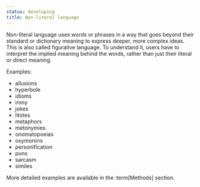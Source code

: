 ```yaml
---
status: developing
title: Non-literal language
---
```


Non-literal language uses words or phrases in a way that goes beyond their standard or dictionary meaning to express deeper, more complex ideas.
This is also called figurative language.
To understand it, users have to interpret the implied meaning behind the words, rather than just their literal or direct meaning.

Examples:

- allusions
- hyperbole
- idioms
- irony
- jokes
- litotes
- metaphors
- metonymies
- onomatopoeias
- oxymorons
- personification
- puns
- sarcasm
- similes

More detailed examples are available in the :term[Methods] section.
